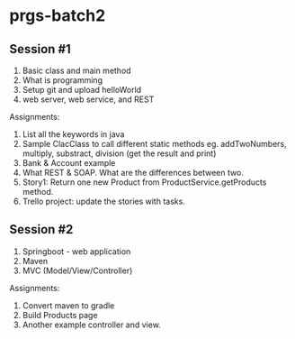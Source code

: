 # prgs-batch2

## Session #1
  1. Basic class and main method
  2. What is programming
  3. Setup git and upload helloWorld
  4. web server, web service, and REST
  
  Assignments:
  1. List all the keywords in java
  2. Sample ClacClass to call different static methods eg.  addTwoNumbers, multiply, substract, division (get the result and print)
  3. Bank & Account example
  4. What REST & SOAP. What are the differences between two.
  5. Story1: Return one new Product from ProductService.getProducts method.
  6. Trello project: update the stories with tasks.

## Session #2
1. Springboot - web application
2. Maven
3. MVC (Model/View/Controller)

Assignments:
1. Convert maven to gradle
2. Build Products page
3. Another example controller and view.


